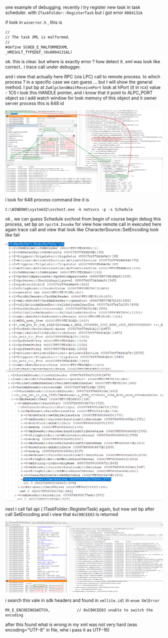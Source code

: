 one example of debugging.
recently i try register new task in task scheduler.
with `ITaskFolder::RegisterTask`
but i got error `8004131A`

if look in `winerror.h` , this is

```
//
// The task XML is malformed.
//
#define SCHED_E_MALFORMEDXML             _HRESULT_TYPEDEF_(0x8004131AL)
```

ok. this is clear. but where is exactly error ? how detect it. xml was look like correct..
i trace call under debugger. 



and i view that actually here RPC (via LPC) call to remote process.
to which process ? in a specific case we can guess ... but I will show the general method. I put bp at `ZwAlpcSendWaitReceivePort`
look at hPort (it in rcx) value - 1C0
i look this HANDLE pointer, and i know that it point to ALPC_PORT object
so i add watch window for look memory of this object and it owner server process
this is 648 id

![Screenshot](0.png)

i look for 648 process command line
it is 
```
C:\WINDOWS\system32\svchost.exe -k netsvcs -p -s Schedule
```
ok , we can guess Schedule svchost from begin of course
begin debug this process, set bp on `rpcrt4.Invoke` for view how remote call in executed here
again trace call and view that look like CharacterSource::SetEncoding look like fail

![Screenshot](3.png)
![Screenshot](4.png)

next i call fail api ( ITaskFolder::RegisterTask) again, but now set bp after call SetEncoding
and i view that `0xC00CEE03` is returned

![Screenshot](2.png)

i search this vale in sdk headers and found in `xmllite.idl` 
in `enum XmlError`
```
MX_E_ENCODINGSWITCH,            // 0xC00CEE03 unable to switch the encoding
```
after this found what is wrong in my xml was not very hard (was encoding="UTF-8" in file, whe i pass it as UTF-16)
